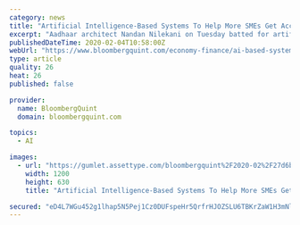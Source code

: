 ```yaml
---
category: news
title: "Artificial Intelligence-Based Systems To Help More SMEs Get Access To Credit: Nandan Nilekani"
excerpt: "Aadhaar architect Nandan Nilekani on Tuesday batted for artificial intelligence-based credit disbursal systems stating it would make access to funds easier, especially for small and medium enterprises. \"We shouldn't get distracted by the current challenges. Obviously we have an issue with bank non-performing assets, non-banking financial ..."
publishedDateTime: 2020-02-04T10:58:00Z
webUrl: "https://www.bloombergquint.com/economy-finance/ai-based-systems-to-help-more-smes-get-access-to-credit-nilekani"
type: article
quality: 26
heat: 26
published: false

provider:
  name: BloombergQuint
  domain: bloombergquint.com

topics:
  - AI

images:
  - url: "https://gumlet.assettype.com/bloombergquint%2F2020-02%2F27d6b944-bd61-4f73-bafc-fe518d0a42fa%2F1.jpg?rect=0%2C314%2C3786%2C1988&w=1200&auto=format%2Ccompress&ogImage=true"
    width: 1200
    height: 630
    title: "Artificial Intelligence-Based Systems To Help More SMEs Get Access To Credit: Nandan Nilekani"

secured: "eD4L7WGu452g1lhap5N5Pej1Cz0DUFspeHr5QrfrHJOZSLU6TBKrZaW1H3mNlXSGK0LWlw8Vlox8RT7EC/WPTm9ATr5T1DOK/InKhTSte2E0iMaX2FIidT91YIUEol8+w5hBgCZ20VR+iGR4+V1lJ1R/pEXYlFCdocuBiEZGvvaqctiyUW+kaeGDoSeLSPT/135eOY1MOybQzXmkumziv+1RY4LOoJ0APpdhnD3dehSKxj6NAjRJ4IRZ17/FdoP4odPA7baVIdndqHCaEPSEHn8JjfEDmfxIgZPWb21fqVEDwqLHJYHCq4ApmCkU2pwS;SSZq1ag4OfoVDdIZt4QhAQ=="
---
```


